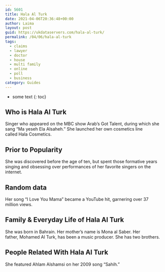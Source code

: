 ```yaml
---
id: 5601
title: Hala Al Turk
date: 2021-04-06T20:36:48+00:00
author: Laima
layout: post
guid: https://ukdataservers.com/hala-al-turk/
permalink: /04/06/hala-al-turk
tags:
  - claims
  - lawyer
  - doctor
  - house
  - multi family
  - online
  - poll
  - business
category: Guides
---
```


* some text
{: toc}


## Who is Hala Al Turk
                  
                  
                  
Singer who appeared on the MBC show Arab&#8217;s Got Talent, during which she sang &#8220;Ma yeseh Ela Alsaheh.&#8221; She launched her own cosmetics line called Hala Cosmetics.
                  
              
            
              
            
                
                
                
## Prior to Popularity
                  
                  
                  
She was discovered before the age of ten, but spent those formative years singing and obsessing over performances of her favorite singers on the internet.
                  
              
            
              
            
                
                
                
## Random data
                  
                  
                  
Her song &#8220;I Love You Mama&#8221; became a YouTube hit, garnering over 37 million views.
                  
              
            
              
            
                
                
                
## Family & Everyday Life of Hala Al Turk
                  
                  
                  
She was born in Bahrain. Her mother&#8217;s name is Mona al Saber. Her father, Mohamed Al Turk, has been a music producer. She has two brothers.
                  
              
            
              
            
                
                
                
## People Related With Hala Al Turk
                  
                  
                  
She featured Ahlam Alshamsi on her 2009 song &#8220;Sahih.&#8221; 
                  
              
            
              
            
                
              
            
              
              
            
            
              
            
          
          
          